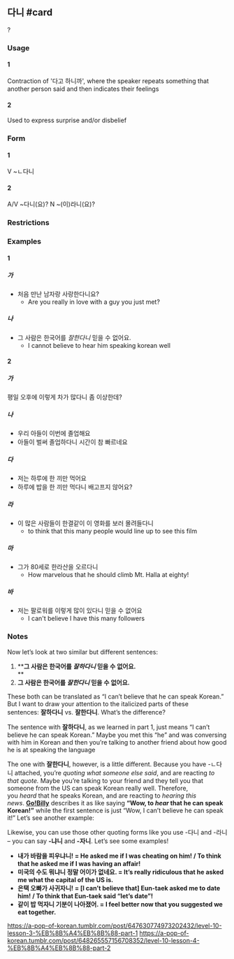## 다니 #card
?
### Usage
#### 1
Contraction of '다고 하니까', where the speaker repeats something that another person said and then indicates their feelings
#### 2
Used to express surprise and/or disbelief
### Form
#### 1
V ~ㄴ다니
#### 2
A/V ~다니(요)?
N ~(이)라니(요)?
### Restrictions
### Examples
#### 1
##### 가
* 처음 만난 남자랑 사랑한다니요?
	* Are you really in love with a guy you just met?
##### 나
* 그 사람은 한국어를 _잘한다니_ 믿을 수 없어요.
	* I cannot believe to hear him speaking korean well
#### 2
##### 가
평일 오후에 이렇게 차가 많다니 좀 이상한데?
##### 나
* 우리 아들이 이번에 졸업해요
* 아들이 벌써 졸업하다니 시간이 참 빠르네요
##### 다
* 저는 하루에 한 끼만 먹어요
* 하루에 밥을 한 끼만 먹다니 배고프지 않어요?
##### 라
* 이 많은 사람들이 한결같이 이 영화를 보러 몰려들다니
	* to think that this many people would line up to see this film
##### 마
* 그가 80세로 한라산을 오르다니
	* How marvelous that he should climb Mt. Halla at eighty!
##### 바
* 저는 팔로워를 이렇게 많이 있다니 믿을 수 없어요
	* I can't believe I have this many followers
### Notes
Now let’s look at two similar but different sentences:
<!--SR:!2025-07-23,129,250-->

1. ****그 사람은 한국어를 _잘하다니_ 믿을 수 없어요.**  
    **
2. **그 사람은 한국어를 _잘한다니_ 믿을 수 없어요.** 

These both can be translated as “I can’t believe that he can speak Korean.” But I want to draw your attention to the italicized parts of these sentences: **잘하다니** vs. **잘한다니**. What’s the difference?

The sentence with **잘하다니**, as we learned in part 1, just means “I can’t believe he can speak Korean.” Maybe you met this “he” and was conversing with him in Korean and then you’re talking to another friend about how good he is at speaking the language  

The one with **잘한다니**, however, is a little different. Because you have -ㄴ다니 attached, you’re _quoting what someone else said_, and are reacting _to that quote._ Maybe you’re talking to your friend and they tell you that someone from the US can speak Korean really well. Therefore, you _heard_ that he speaks Korean, and are reacting to _hearing this news_. [**Go!Billy**](https://www.youtube.com/watch?v=Koeh6hd2_b4) describes it as like saying **“Wow, to _hear_ that he can speak Korean!”** while the first sentence is just “Wow, I can’t believe he can speak it!” Let’s see another example:

Likewise, you can use those other quoting forms like you use -다니 and -라니 – you can say **-냐니** and **-자니**. Let’s see some examples!

- **내가 바람을 피우냐니! = He asked me if I was cheating on him! / To think that he asked me if I was having an affair!**
- **미국의 수도 뭐냐니 정말 어이가 없네요. = It’s really ridiculous that he asked me what the capital of the US is.**
- **은택 오빠가 사귀자니! = [I can’t believe that] Eun-taek asked me to date him! / To think that Eun-taek said “let’s date”!**
- **같이 밥 먹자니 기분이 나아졌어. = I feel better now that you suggested we eat together.**

https://a-pop-of-korean.tumblr.com/post/647630774973202432/level-10-lesson-3-%EB%8B%A4%EB%8B%88-part-1
https://a-pop-of-korean.tumblr.com/post/648265557156708352/level-10-lesson-4-%EB%8B%A4%EB%8B%88-part-2
<!--SR:!2024-11-17,3,250-->
